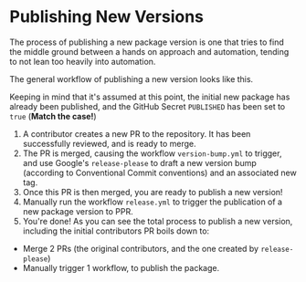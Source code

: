 # Publishing New Versions

The process of publishing a new package version is one that tries to find the middle ground between a hands on approach and automation, tending to not lean too heavily into automation.

The general workflow of publishing a new version looks like this.

Keeping in mind that it's assumed at this point, the initial new package has already been published, and the GitHub Secret `PUBLISHED` has been set to `true` (**Match the case!**)

1. A contributor creates a new PR to the repository. It has been successfully reviewed, and is ready to merge.
2. The PR is merged, causing the workflow `version-bump.yml` to trigger, and use Google's `release-please` to draft a new version bump (according to Conventional Commit conventions) and an associated new tag.
3. Once this PR is then merged, you are ready to publish a new version!
4. Manually run the workflow `release.yml` to trigger the publication of a new package version to PPR.
5. You're done! As you can see the total process to publish a new version, including the initial contributors PR boils down to:

* Merge 2 PRs (the original contributors, and the one created by `release-please`)
* Manually trigger 1 workflow, to publish the package.
